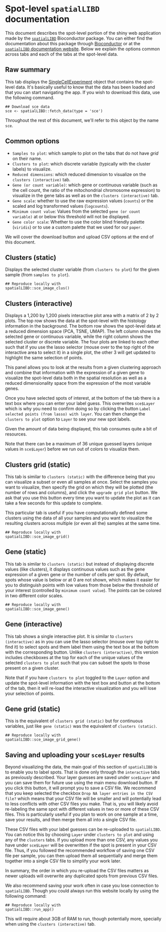 Spot-level `spatialLIBD` documentation
======================================

This document describes the spot-level portion of the shiny web application made by the  [`spatialLIBD`](https://bioconductor.org/packages/spatialLIBD) Bioconductor package. You can either find the documentation about this package through [Bioconductor](https://bioconductor.org/packages/spatialLIBD) or at the [`spatialLIBD` documentation website](http://lieberinstitute.github.io/spatialLIBD). Below we explain the options common across tabs and each of the tabs at the spot-level data.

## Raw summary

This tab displays the [SingleCellExperiment](https://bioconductor.org/packages/SingleCellExperiment) object that contains the spot-level data. It's basically useful to know that the data has been loaded and that you can start navigating the app. If you wish to download this data, use the following command.

```{r}
## Download sce data
sce <- spatialLIBD::fetch_data(type = 'sce')
```

Throughout the rest of this document, we'll refer to this object by the name `sce`.

## Common options

* `Samples to plot`: which sample to plot on the tabs that do not have _grid_ on their name.
* `Clusters to plot`: which discrete variable (typically with the cluster labels) to visualize.
* `Reduced dimensions`: which reduced dimension to visualize on the `clusters (interactive)` tab.
* `Gene (or count variable)`: which gene or continuous variable (such as the cell count, the ratio of the mitochondrial chromosome expression) to visualize in the gene tabs as well as on the `clusters (interactive)` tab.
* `Gene scale`: whether to use the raw expression values (`counts`) or the scaled and log transformed values (`logcounts`).
* `Minimum count value`: Values from the selected `gene (or count variable)` at or below this threshold will not be displayed.
* `Gene color scale`: Whether to use the color blind friendly palette (`viridis`) or to use a custom palette that we used for our `paper`.

We will cover the download button and upload CSV options at the end of this document.

## Clusters (static)

Displays the selected cluster variable (from `clusters to plot`) for the given sample (from `samples to plot`). 

```{r}
## Reproduce locally with
spatialLIBD::sce_image_clus()
```

## Clusters (interactive)

Displays a 1,200 by 1,200 pixels interactive plot area with a matrix of 2 by 2 plots. The top row shows the data at the spot-level with the histology information in the background. The bottom row shows the spot-level data at a reduced dimension space (PCA, TSNE, UMAP). The left column shows the selected gene or continuous variable, while the right column shows the selected cluster or discrete variable. The four plots are linked to each other such that if you use the lasso selector (mouse over to the top right of the interactive area to select it) in a single plot, the other 3 will get updated to highlight the same selection of points. 

This panel allows you to look at the results from a given clustering approach and combine that information with the expression of a given gene to visualize the spot-level data both in the spatial resolution as well as a reduced dimensionality space from the expression of the most variable genes. 

Once you have selected spots of interest, at the bottom of the tab there is a text box where you can enter your label guess. This overwrites `sce$Layer` which is why you need to confirm doing so by clicking the button `Label selected points (from lasso) with layer`. You can then change the `clusters to plot` option to `Layer` to see your new spot labels.

Given the amount of data being displayed, this tab consumes quite a bit of resources.

Note that there can be a maximum of 36 unique guessed layers (unique values in `sce$Layer`) before we run out of colors to visualize them.

## Clusters grid (static)

This tab is similar to `clusters (static)` with the difference being that you can visualize a subset or even all samples at once. Select the samples you want to visualize, then specify the grid on which they will be plotted (the number of rows and columns), and click the `upgrade grid plot` button. We ask that you use this button every time you want to update the plot as it can take a few seconds for this update to complete.

This particular tab is useful if you have computationally defined some clusters using the data of all your samples and you want to visualize the resulting clusters across multiple (or even all the) samples at the same time.

```{r}
## Reproduce locally with
spatialLIBD::sce_image_grid()
```

## Gene (static)

This tab is similar to `clusters (static)` but instead of displaying discrete values (like clusters), it displays continuous values such as the gene expression of a given gene or the number of cells per spot. By default, spots whose value is below or at 0 are not shown, which makes it easier for you to distinguish points with low values from those below the threshold of your interest (controlled by `minimum count value`). The points can be colored in two different color scales.

```{r}
## Reproduce locally with
spatialLIBD::sce_image_gene()
```

## Gene (interactive)

This tab shows a single interactive plot. It is similar to `clusters (interactive)` as in you can use the lasso selector (mouse over top right to find it) to select spots and them label them using the text box at the bottom with the corresponding button. Unlike `clusters (interactive)`, this version includes checkboxes at the top for each of the unique values of the selected `clusters to plot` such that you can subset the spots to those present on a given cluster.

Note that if you have `clusters to plot` toggled to the `Layer` option and update the spot-level information with the text box and button at the bottom of the tab, then it will re-load the interactive visualization and you will lose your selection of points.

## Gene grid (static)

This is the equivalent of `clusters grid (static)` but for continuous variables, just like `gene (static)` was the equivalent of `clusters (static)`.

```{r}
## Reproduce locally with
spatialLIBD::sce_image_grid_gene()
```

## Saving and uploading your `sce$Layer` results

Beyond visualizing the data, the main goal of this section of `spatialLIBD` is to enable you to label spots. That is done only through the `interactive` tabs as previously described. Your layer guesses are saved under `sce$Layer` and you can save them for future use using the main menu download button. If you click this button, it will prompt you to save a CSV file. We recommend that you keep selected the checkbox `Drop NA layer entries in the CSV file?` which means that your CSV file will be smaller and will potentially lead to less conflicts with other CSV files you make. That is, you will likely avoid re-labeling the same spot with different values in two or more of these CSV files. This is particularly useful if you plan to work on one sample at a time, save your results, and then merge them all into a single CSV file.

These CSV files with your label guesses can be re-uploaded to `spatialLIBD`. You can notice this by choosing `Layer` under `clusters to plot` and using any of the `clusters` tabs. If you upload more than one CSV, any values you have under `sce$Layer` will be overwritten if the spot is present in your CSV file. Thus, if you followed the recommended workflow of saving one CSV file per sample, you can then upload them all sequentially and merge them together into a single CSV file to simplify your work later.

In summary, the order in which you re-upload the CSV files matters as newer uploads will overwrite any duplicated spots from previous CSV files.

We also recommend saving your work often in case you lose connection to `spatialLIBD`. Though you could always run this website locally by using the following command:

```{r}
## Reproduce locally with
spatialLIBD::run_app()
```

This will require about 3GB of RAM to run, though potentially more, specially when using the `clusters (interactive)` tab.
